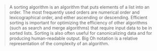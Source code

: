 > A sorting algorithm is an algorithm that puts elements of a list into an order.
> The most frequently used orders are numerical order and lexicographical order, and either ascending or descending.
> Efficient sorting is important for optimizing the efficiency of other algorithms (such as search and merge algorithms) that require input data to be in sorted lists.
>Sorting is also often useful for canonicalizing data and for producing human-readable output.
>Big Oh notation is a relative representation of the complexity of an algorithm.
